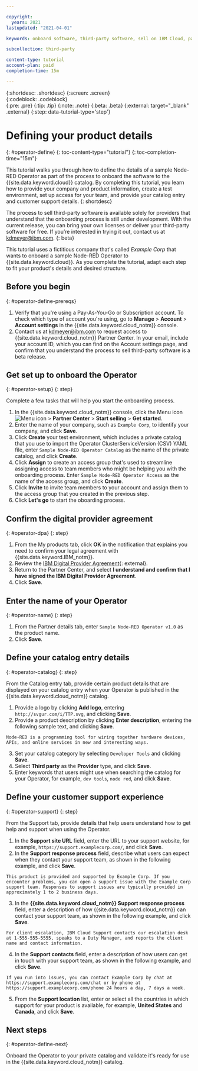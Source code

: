 ```yaml
---

copyright:
  years: 2021
lastupdated: "2021-04-01"

keywords: onboard software, third-party software, sell on IBM Cloud, partner center, operator, validate, test, Red Hat OpenShift cluster, sample Node-RED Operator, Kubernetes cluster

subcollection: third-party

content-type: tutorial
account-plan: paid
completion-time: 15m 

---
```


{:shortdesc: .shortdesc}
{:screen: .screen}  
{:codeblock: .codeblock}  
{:pre: .pre}
{:tip: .tip}
{:note: .note}
{:beta: .beta}
{:external: target="_blank" .external}
{:step: data-tutorial-type='step'} 


# Defining your product details
{: #operator-define}
{: toc-content-type="tutorial"} 
{: toc-completion-time="15m"} 

This tutorial walks you through how to define the details of a sample Node-RED Operator as part of the process to onboard the software to the {{site.data.keyword.cloud}} catalog. By completing this tutorial, you learn how to provide your company and product information, create a test environment, set up access for your team, and provide your catalog entry and customer support details.
{: shortdesc}

The process to sell third-party software is available solely for providers that understand that the onboarding process is still under development. With the current release, you can bring your own licenses or deliver your third-party software for free. If you’re interested in trying it out, contact us at kdmeyer@ibm.com.
{: beta}

This tutorial uses a fictitious company that's called *Example Corp* that wants to onboard a sample Node-RED Operator to {{site.data.keyword.cloud}}. As you complete the tutorial, adapt each step to fit your product's details and desired structure.

## Before you begin
{: #operator-define-prereqs}

1. Verify that you're using a Pay-As-You-Go or Subscription account. To check which type of account you're using, go to **Manage** > **Account** > **Account settings** in the {{site.data.keyword.cloud_notm}} console. 
2. Contact us at kdmeyer@ibm.com to request access to {{site.data.keyword.cloud_notm}} Partner Center. In your email, include your account ID, which you can find on the Account settings page, and confirm that you understand the process to sell third-party software is a beta release. 

## Get set up to onboard the Operator
{: #operator-setup}
{: step}

Complete a few tasks that will help you start the onboarding process.

1. In the {{site.data.keyword.cloud_notm}} console, click the Menu icon ![Menu icon](../icons/icon_hamburger.svg) > **Partner Center** > **Start selling** > **Get started**.
2. Enter the name of your company, such as `Example Corp`, to identify your company, and click **Save**. 
3. Click **Create** your test environment, which includes a private catalog that you use to import the Operator ClusterServiceVersion (CSV) YAML file, enter `Sample Node-RED Operator Catalog` as the name of the private catalog, and click **Create**.
4. Click **Assign** to create an access group that's used to streamline assigning access to team members who might be helping you with the onboarding process. Enter `Sample Node-RED Operator Access` as the name of the access group, and click **Create**.
5. Click **Invite** to invite team members to your account and assign them to the access group that you created in the previous step. 
6. Click **Let's go** to start the oboarding process.

## Confirm the digital provider agreement
{: #operator-dpa}
{: step}

1. From the My products tab, click **OK** in the notification that explains you need to confirm your legal agreement with {{site.data.keyword.IBM_notm}}.
2. Review the [IBM Digital Provider Agreement](https://mp.s81c.com/pwb-production/000002-partner-docs/PartnerAgreement/5.0.0/IBM.Digital.Provider.Agreement.Referral.Only.Terms.03062020.clean.pdf){: external}.
3. Return to the Partner Center, and select **I understand and confirm that I have signed the IBM Digital Provider Agreement**.
4. Click **Save**. 

## Enter the name of your Operator
{: #operator-name}
{: step}

1. From the Partner details tab, enter `Sample Node-RED Operator v1.0` as the product name.
2. Click **Save**.

## Define your catalog entry details
{: #operator-catalog}
{: step}

From the Catalog entry tab, provide certain product details that are displayed on your catalog entry when your Operator is published in the {{site.data.keyword.cloud_notm}} catalog.

1. Provide a logo by clicking **Add logo**, entering `http://svgur.com/i/TTP.svg`, and clicking **Save**.
2. Provide a product description by clicking **Enter description**, entering the following sample text, and clicking **Save**.

  `Node-RED is a programming tool for wiring together hardware devices, APIs, and online services in new and interesting ways.`
  
3. Set your catalog category by selecting `Developer Tools` and clicking **Save**.
4. Select **Third party** as the **Provider** type, and click **Save**.
5. Enter keywords that users might use when searching the catalog for your Operator, for example, `dev tools`, `node red`, and click **Save**.

## Define your customer support experience
{: #operator-support}
{: step}

From the Support tab, provide details that help users understand how to get help and support when using the Operator.

1. In the **Support site URL** field, enter the URL to your support website, for example, `https://support.examplecorp.com/`, and click **Save**.
2. In the **Support response process** field, describe what users can expect when they contact your support team, as shown in the following example, and click **Save**.

  `This product is provided and supported by Example Corp. If you encounter problems, you can open a support issue with the Example Corp support team. Responses to support issues are typically provided in approximately 1 to 2 business days.`
  
3. In the **{{site.data.keyword.cloud_notm}} Support response process** field, enter a description of how {{site.data.keyword.cloud_notm}} can contact your support team, as shown in the following example, and click **Save**.

  `For client escalation, IBM Cloud Support contacts our escalation desk at 1-555-555-5555, speaks to a Duty Manager, and reports the client name and contact information.`
  
4. In the **Support contacts** field, enter a description of how users can get in touch with your support team, as shown in the following example, and click **Save**.

  `If you run into issues, you can contact Example Corp by chat at https://support.examplecorp.com/chat or by phone at https://support.examplecorp.com/phone 24 hours a day, 7 days a week.`

5. From the **Support location** list, enter or select all the countries in which support for your product is available, for example, **United States** and **Canada**, and click **Save**.


## Next steps
{: #operator-define-next}

Onboard the Operator to your private catalog and validate it's ready for use in the {{site.data.keyword.cloud_notm}} catalog. 

